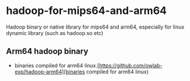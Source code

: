 # hadoop-for-mips64-and-arm64
Hadoop binary or native library for mips64 and arm64, especially for linux dynamic library (such as hadoop.so etc)


## Arm64 hadoop binary
- binaries compiled for arm64 linux.[https://github.com/owlab-exp/hadoop-arm64](binaries compiled for arm64 linux)

